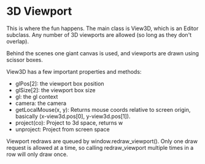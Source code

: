 # 3D Viewport

This is where the fun happens.  The main class is View3D, which is an Editor subclass.
Any number of 3D viewports are allowed (so long as they don't overlap).

Behind the scenes one giant canvas is used, and viewports are drawn using 
scissor boxes.

View3D has a few important properties and methods:

* glPos[2]: the viewport box position
* glSize[2]: the viewport box size
* gl: the gl context
* camera: the camera
* getLocalMouse(x, y): Returns mouse coords relative to screen origin, basically (x-view3d.pos[0], y-view3d.pos[1]). 
* project(co): Project to 3d space, returns w
* unproject: Project from screen space

Viewport redraws are queued by window.redraw_viewport().  Only one draw request
is allowed at a time, so calling redraw_viewport multiple times in a row will
only draw once.  